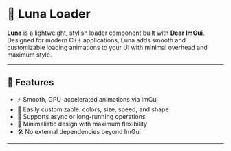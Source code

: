 # 🌙 Luna Loader

**Luna** is a lightweight, stylish loader component built with **Dear ImGui**. Designed for modern C++ applications, Luna adds smooth and customizable loading animations to your UI with minimal overhead and maximum style.

---

## 🚀 Features

- ⚡ Smooth, GPU-accelerated animations via ImGui
- 🎨 Easily customizable: colors, size, speed, and shape
- 🔁 Supports async or long-running operations
- 🧩 Minimalistic design with maximum flexibility
- 🛠️ No external dependencies beyond ImGui

---
